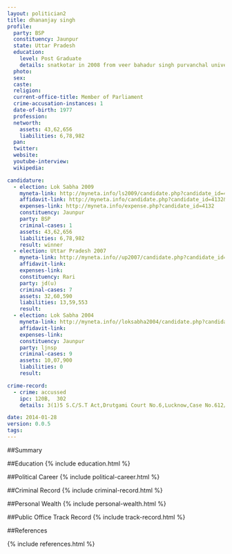 ```yaml
---
layout: politician2
title: dhananjay singh
profile: 
  party: BSP
  constituency: Jaunpur
  state: Uttar Pradesh
  education: 
    level: Post Graduate
    details: snatkotar in 2008 from veer bahadur singh purvanchal university,jaunpur
  photo: 
  sex: 
  caste: 
  religion: 
  current-office-title: Member of Parliament
  crime-accusation-instances: 1
  date-of-birth: 1977
  profession: 
  networth: 
    assets: 43,62,656
    liabilities: 6,78,982
  pan: 
  twitter: 
  website: 
  youtube-interview: 
  wikipedia: 

candidature: 
  - election: Lok Sabha 2009
    myneta-link: http://myneta.info/ls2009/candidate.php?candidate_id=4132
    affidavit-link: http://myneta.info/candidate.php?candidate_id=4132&scan=original
    expenses-link: http://myneta.info/expense.php?candidate_id=4132
    constituency: Jaunpur 
    party: BSP
    criminal-cases: 1
    assets: 43,62,656
    liabilities: 6,78,982
    result: winner 
  - election: Uttar Pradesh 2007
    myneta-link: http://myneta.info//up2007/candidate.php?candidate_id=471
    affidavit-link: 
    expenses-link: 
    constituency: Rari 
    party: jd(u)
    criminal-cases: 7
    assets: 32,60,590
    liabilities: 13,59,553
    result:  
  - election: Lok Sabha 2004
    myneta-link: http://myneta.info//loksabha2004/candidate.php?candidate_id=4450
    affidavit-link: 
    expenses-link: 
    constituency: Jaunpur 
    party: ljnsp
    criminal-cases: 9
    assets: 10,07,900
    liabilities: 0
    result:  

crime-record: 
  - crime: accussed
    ipc: 120B,  302
    details: 3(1)5 S.C/S.T Act,Drutgami Court No.6,Lucknow,Case No.612/2000,S.T.No.753/01,Date.13.03.2001 

date: 2014-01-28
version: 0.0.5
tags: 
---
```

##Summary


##Education
{% include education.html %}


##Political Career
{% include political-career.html %}


##Criminal Record
{% include criminal-record.html %}


##Personal Wealth
{% include personal-wealth.html %}


##Public Office Track Record
{% include track-record.html %}


##References


{% include references.html %}